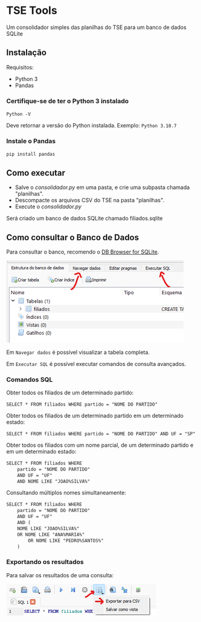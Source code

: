# TSE Tools
Um consolidador simples das planilhas do TSE para um banco de dados SQLite

## Instalação

Requisitos:
* Python 3
* Pandas

### Certifique-se de ter o Python 3 instalado
```console
Python -V
```

Deve retornar a versão do Python instalada. Exemplo: ```Python 3.10.7```

### Instale o Pandas
```console
pip install pandas
```

## Como executar

* Salve o *consolidador.py* em uma pasta, e crie uma subpasta chamada "planilhas".
* Descompacte os arquivos CSV do TSE na pasta "planilhas".
* Execute o *consolidador.py*

Será criado um banco de dados SQLite chamado filiados.sqlite

## Como consultar o Banco de Dados

Para consultar o banco, recomendo o [DB Browser for SQLite](https://sqlitebrowser.org/).

![Consultando o DB](/images/tse01.png?raw=true "Consultando o DB")

Em ```Navegar dados``` é possível visualizar a tabela completa.

Em ```Executar SQL``` é possível executar comandos de consulta avançados.

### Comandos SQL

Obter todos os filiados de um determinado partido:
```
SELECT * FROM filiados WHERE partido = "NOME DO PARTIDO"
```

Obter todos os filiados de um determinado partido em um determinado estado:
```
SELECT * FROM filiados WHERE partido = "NOME DO PARTIDO" AND UF = "SP"
```

Obter todos os filiados com um nome parcial, de um determinado partido e em um determinado estado:
```
SELECT * FROM filiados WHERE
    partido = "NOME DO PARTIDO"
    AND UF = "UF"
    AND NOME LIKE "JOAO%SILVA%"
```

Consultando múltiplos nomes simultaneamente:

```
SELECT * FROM filiados WHERE
    partido = "NOME DO PARTIDO"
    AND UF = "UF"
    AND (
	NOME LIKE "JOAO%SILVA%"
	OR NOME LIKE "ANA%MARIA%"
        OR NOME LIKE "PEDRO%SANTOS%"
    )
```
### Exportando os resultados

Para salvar os resultados de uma consulta:

![Consultando o DB](/images/tse02.png?raw=true "Consultando o DB")
